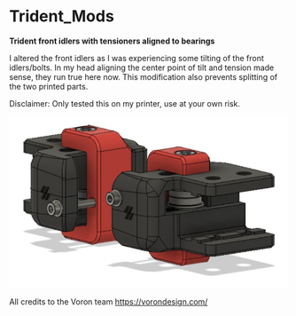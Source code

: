 # Trident_Mods

**Trident front idlers with tensioners aligned to bearings**

I altered the front idlers as I was experiencing some tilting of the front idlers/bolts. In my head aligning the center point of tilt and tension made sense, they run true here now. This modification also prevents splitting of the two printed parts.

Disclaimer: Only tested this on my printer, use at your own risk.

![](Idlers_Tensioners_Aligned.JPG)

All credits to the Voron team 
https://vorondesign.com/
